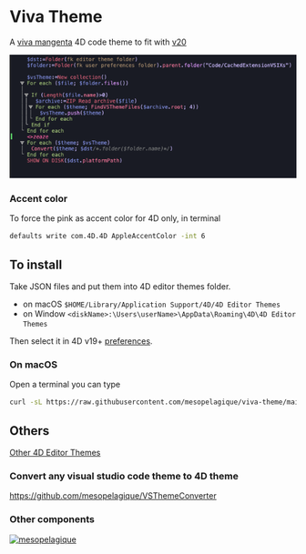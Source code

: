 # Viva Theme

A [viva mangenta](https://www.pantone.com/articles/color-of-the-year/what-is-viva-magenta) 4D code theme to fit with [v20](https://blog.4d.com/4d-v20-beta-starts-today/)

![Sample](sample.png)

### Accent color

To force the pink as accent color for 4D only, in terminal

```bash
defaults write com.4D.4D AppleAccentColor -int 6
```

## To install

Take JSON files and put them into 4D editor themes folder.

- on macOS `$HOME/Library/Application Support/4D/4D Editor Themes`
- on Window `<diskName>:\Users\userName>\AppData\Roaming\4D\4D Editor Themes`

Then select it in 4D v19+ [preferences](https://developer.4d.com/docs/Preferences/methods/#themes).

### On macOS

Open a terminal you can type

```bash
curl -sL https://raw.githubusercontent.com/mesopelagique/viva-theme/main/viva-theme.json -o $HOME/Library/Application\ Support/4D/4D\ Editor\ Themes/viva-theme.json
```

## Others

[Other 4D Editor Themes](https://github.com/topics/4d-theme)

### Convert any visual studio code theme to 4D theme

https://github.com/mesopelagique/VSThemeConverter

### Other components

[<img src="https://mesopelagique.github.io/quatred.png" alt="mesopelagique"/>](https://mesopelagique.github.io/)


